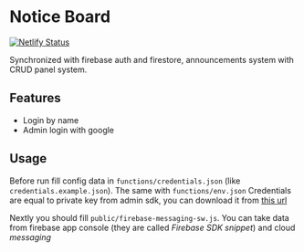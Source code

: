# Notice Board

[![Netlify Status](https://api.netlify.com/api/v1/badges/a03f18fd-b75a-4182-8206-9d2a7cca3a18/deploy-status)](https://app.netlify.com/sites/lucid-johnson-b23f0a/deploys)

Synchronized with firebase auth and firestore, announcements system with CRUD panel system.

## Features

- Login by name
- Admin login with google

## Usage

Before run fill config data in `functions/credentials.json` (like `credentials.example.json`). The same with `functions/env.json`
Credentials are equal to private key from admin sdk, you can download it from
[this url](https://console.firebase.google.com/project/_/settings/serviceaccounts/adminsdk)

Nextly you should fill `public/firebase-messaging-sw.js`. You can take data from firebase app console (they are called _Firebase SDK snippet_) and cloud _messaging_
